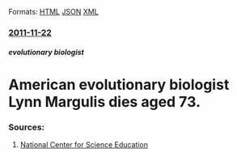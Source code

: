 
Formats: [HTML](/news/2011/11/22/american-evolutionary-biologist-lynn-margulis-dies-aged-73.html)  [JSON](/news/2011/11/22/american-evolutionary-biologist-lynn-margulis-dies-aged-73.json)  [XML](/news/2011/11/22/american-evolutionary-biologist-lynn-margulis-dies-aged-73.xml)  

### [2011-11-22](/news/2011/11/22/index.md)

##### evolutionary biologist
# American evolutionary biologist Lynn Margulis dies aged 73. 




### Sources:

1. [National Center for Science Education](http://ncse.com/news/2011/11/lynn-margulis-dies-006966)
